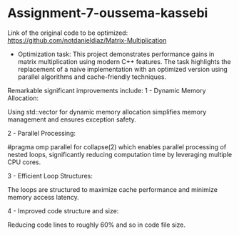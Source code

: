 # Assignment-7-oussema-kassebi

Link of the original code to be optimized:
https://github.com/notdanieldiaz/Matrix-Multiplication

+ Optimization task:
This project demonstrates performance gains in matrix multiplication using modern C++ features. The task highlights the replacement of a  naive implementation with an optimized version using parallel algorithms and cache-friendly techniques.

Remarkable significant improvements include:
 1 - Dynamic Memory Allocation:
 
 Using std::vector for dynamic memory allocation simplifies memory management and ensures exception safety.
 
 2 - Parallel Processing:
 
#pragma omp parallel for collapse(2) which enables parallel processing of nested loops, significantly reducing computation time by leveraging multiple CPU cores.
 
 3 - Efficient Loop Structures:
 
 The loops are structured to maximize cache performance and minimize memory access latency.
 
 4 - Improved code structure and size:
 
 Reducing code lines to roughly 60% and so in code file size.
